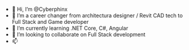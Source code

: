 - 👋 Hi, I’m @Cyberphinx
- 👀 I’m a career changer from architectura designer / Revit CAD tech to Full Stack and Game developer
- 🌱 I’m currently learning .NET Core, C#, Angular
- 💞️ I’m looking to collaborate on Full Stack development
- 📫 

<!---
Cyberphinx/Cyberphinx is a ✨ special ✨ repository because its `README.md` (this file) appears on your GitHub profile.
You can click the Preview link to take a look at your changes.
--->
